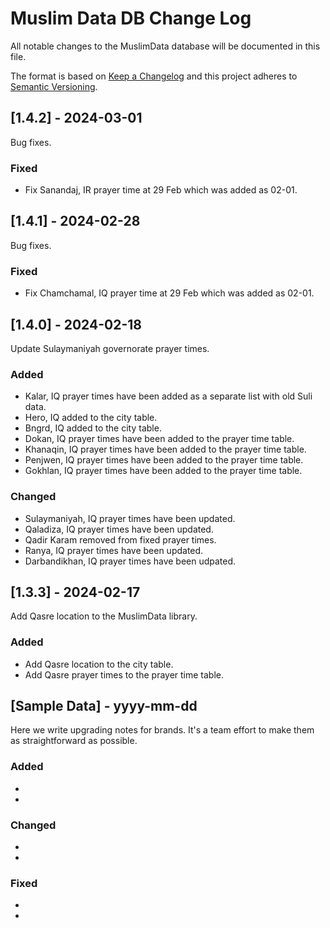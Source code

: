 # Muslim Data DB Change Log
All notable changes to the MuslimData database will be documented in this file.
 
The format is based on [Keep a Changelog](http://keepachangelog.com/)
and this project adheres to [Semantic Versioning](http://semver.org/).

## [1.4.2] - 2024-03-01

Bug fixes.

### Fixed
- Fix Sanandaj, IR prayer time at 29 Feb which was added as 02-01. 

## [1.4.1] - 2024-02-28

Bug fixes.

### Fixed
- Fix Chamchamal, IQ prayer time at 29 Feb which was added as 02-01. 

## [1.4.0] - 2024-02-18

Update Sulaymaniyah governorate prayer times. 

### Added
- Kalar, IQ prayer times have been added as a separate list with old Suli data. 
- Hero, IQ added to the city table. 
- Bngrd, IQ added to the city table.
- Dokan, IQ prayer times have been added to the prayer time table.
- Khanaqin, IQ prayer times have been added to the prayer time table.
- Penjwen, IQ prayer times have been added to the prayer time table.
- Gokhlan, IQ prayer times have been added to the prayer time table.

### Changed
- Sulaymaniyah, IQ prayer times have been updated.
- Qaladiza, IQ prayer times have been updated. 
- Qadir Karam removed from fixed prayer times.
- Ranya, IQ prayer times have been updated.
- Darbandikhan, IQ prayer times have been udpated.
 
## [1.3.3] - 2024-02-17
 
Add Qasre location to the MuslimData library. 
 
### Added
- Add Qasre location to the city table. 
- Add Qasre prayer times to the prayer time table.
 
## [Sample Data] - yyyy-mm-dd
 
Here we write upgrading notes for brands. It's a team effort to make them as
straightforward as possible.
 
### Added
-
- 
 
### Changed
-
-
 
### Fixed
-
-
